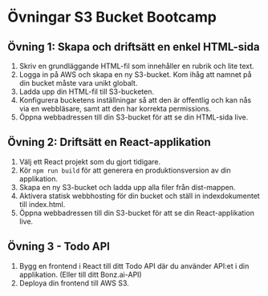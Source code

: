 # Övningar S3 Bucket Bootcamp

## Övning 1: Skapa och driftsätt en enkel HTML-sida
1. Skriv en grundläggande HTML-fil som innehåller en rubrik och lite text.
2. Logga in på AWS och skapa en ny S3-bucket. Kom ihåg att namnet på din bucket måste vara unikt globalt.
3. Ladda upp din HTML-fil till S3-bucketen.
4. Konfigurera bucketens inställningar så att den är offentlig och kan nås via en webbläsare, samt att den har korrekta permissions.
5. Öppna webbadressen till din S3-bucket för att se din HTML-sida live.

## Övning 2: Driftsätt en React-applikation
1. Välj ett React projekt som du gjort tidigare.
2. Kör `npm run build` för att generera en produktionsversion av din applikation.
3. Skapa en ny S3-bucket och ladda upp alla filer från dist-mappen.
4. Aktivera statisk webbhosting för din bucket och ställ in indexdokumentet till index.html.
5. Öppna webbadressen till din S3-bucket för att se din React-applikation live.

## Övning 3 - Todo API
1. Bygg en frontend i React till ditt Todo API där du använder API:et i din applikation. (Eller till ditt Bonz.ai-API)
2. Deploya din frontend till AWS S3.
